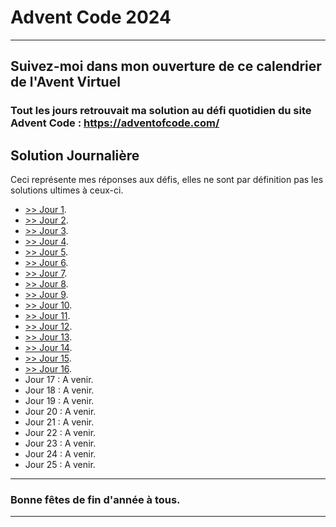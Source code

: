 # Advent Code 2024
---

Suivez-moi dans mon ouverture de ce calendrier de l'Avent Virtuel
---

### Tout les jours retrouvait ma solution au défi quotidien du site Advent Code : <a>https://adventofcode.com/</a>

## Solution Journalière
Ceci représente mes réponses aux défis, elles ne sont par définition pas les solutions ultimes à ceux-ci.

- <a href="/jour_01/">>> Jour 1</a>.
- <a href="/jour_02/">>> Jour 2</a>.
- <a href="/jour_03/">>> Jour 3</a>.
- <a href="/jour_04/">>> Jour 4</a>.
- <a href="/jour_05/">>> Jour 5</a>.
- <a href="/jour_06/">>> Jour 6</a>.
- <a href="/jour_07/">>> Jour 7</a>.
- <a href="/jour_08/">>> Jour 8</a>.
- <a href="/jour_09/">>> Jour 9</a>.
- <a href="/jour_10/">>> Jour 10</a>.
- <a href="/jour_11/">>> Jour 11</a>.
- <a href="/jour_12/">>> Jour 12</a>.
- <a href="/jour_13/">>> Jour 13</a>.
- <a href="/jour_14/">>> Jour 14</a>.
- <a href="/jour_15/">>> Jour 15</a>.
- <a href="/jour_16/">>> Jour 16</a>.
- Jour 17  :  A venir.
- Jour 18  :  A venir.
- Jour 19  :  A venir.
- Jour 20  :  A venir.
- Jour 21  :  A venir.
- Jour 22  :  A venir.
- Jour 23  :  A venir.
- Jour 24  :  A venir.
- Jour 25  :  A venir.

---
### Bonne fêtes de fin d'année à tous.
---